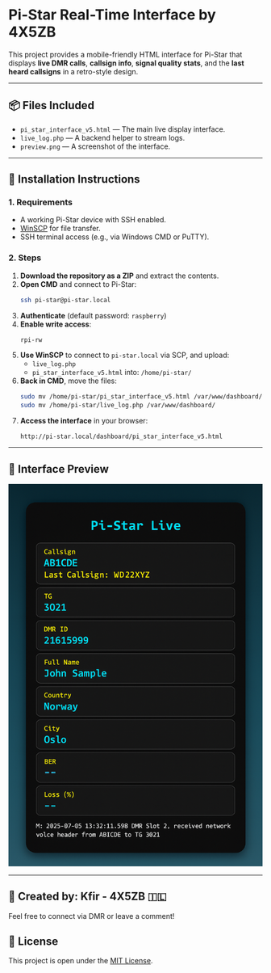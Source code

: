 # Pi-Star Real-Time Interface by 4X5ZB

This project provides a mobile-friendly HTML interface for Pi-Star that displays **live DMR calls**, **callsign info**, **signal quality stats**, and the **last heard callsigns** in a retro-style design.

---

## 📦 Files Included

- `pi_star_interface_v5.html` — The main live display interface.
- `live_log.php` — A backend helper to stream logs.
- `preview.png` — A screenshot of the interface.

---

## 🚀 Installation Instructions

### 1. Requirements

- A working Pi-Star device with SSH enabled.
- [WinSCP](https://winscp.net/eng/download.php) for file transfer.
- SSH terminal access (e.g., via Windows CMD or PuTTY).

### 2. Steps

1. **Download the repository as a ZIP** and extract the contents.
2. **Open CMD** and connect to Pi-Star:
   ```bash
   ssh pi-star@pi-star.local
   ```
3. **Authenticate** (default password: `raspberry`)
4. **Enable write access**:
   ```bash
   rpi-rw
   ```
5. **Use WinSCP** to connect to `pi-star.local` via SCP, and upload:
   - `live_log.php`
   - `pi_star_interface_v5.html`
   into: `/home/pi-star/`
6. **Back in CMD**, move the files:
   ```bash
   sudo mv /home/pi-star/pi_star_interface_v5.html /var/www/dashboard/
   sudo mv /home/pi-star/live_log.php /var/www/dashboard/
   ```
7. **Access the interface** in your browser:
   ```
   http://pi-star.local/dashboard/pi_star_interface_v5.html
   ```

---

## 📸 Interface Preview

![Pi-Star Interface Preview](interface_preview.png)

---

## 📡 Created by: Kfir - 4X5ZB 🇮🇱

Feel free to connect via DMR or leave a comment!

## 📜 License

This project is open under the [MIT License](https://opensource.org/licenses/MIT).
